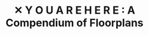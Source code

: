 ---
id:         Y2014002
title:      "✕ Y O U A R E H E R E : A Compendium of Floorplans"
path:       youarehere
perm:       /interactive/Y2014002
tags:
  - interactive
  - compendium
---